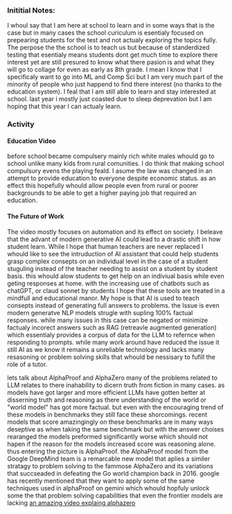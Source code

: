 ### Inititial Notes:
I whoul say that I am here at school to learn and in some ways that is the case but in many cases the school curiculum is esentialy focused on prepearing students for the test and not actualy exploring the topics fully. The perpose the the school is to teach us but because of standerdized testing that esentialy means students dont get much time to explore there interest yet are still presured to know what there pasion is and what they will go to collage for even as early as 8th grade. I mean I know that I specificaly want to go into ML and Comp Sci but I am very much part of the minority of people who just happend to find there interest (no thanks to the education system). I feal that I am still able to learn and stay interested at school. last year i mostly just coasted due to sleep deprevation but I am hoping that this year I can actualy learn.

### Activity
#### Education Video
before school became compulsery mainly rich white males whould go to school unlike many kids from rural comunities. I do think that making school compulsury evens the playing feald. I asume the law was changed in an attempt to provide education to everyone despite economic status. as an effect this hopefully whould allow people even from rural or poorer backgrounds to be able to get a higher paying job that required an education.

#### The Future of Work
The video mostly focuses on automation and its effect on society. I beleave that the advant of modern generative AI could lead to a drastic shift in how student learn. While I hope that human teachers are never replaced I whould like to see the intruduction of AI assistant that could help students grasp complex consepts on an individual level in the case of a student stuguling instead of the teacher needing to assist on a student by student basis. this whould alow students to get help on an indiviual basis while even geting responses at home. with the increasing use of chatbots such as chatGPT, or claud sonnet by students I hope that these tools are treated in a mindfull and educational manor. My hope is that AI is used to teach consepts instead of generating full answers to problems. the Issue is even modern generatve NLP models strugle with supling 100% factual responses. while many issues in this case can be negated or minimize factualy incorect answers such as RAG (retreavle augmented generation) which essentialy provides a corpus of data for the LLM to refernce when responding to prompts. while many work around have reduced the issue it still AI as we know it remains a unreliable technology and lacks many resasoning or problem solving skills that whould be nessisary to fufill the role of a tutor.

lets talk about AlphaProof and AlphaZero
many of the problems related to LLM relates to there inahability to dicern truth from fiction in many cases. as models have got larger and more efficient LLMs have gotten better at disserning truth and reasoning as there understanding of the world or "world model" has got more factual. but even with the encouraging trend of these models in benchmarks they still face these shorcomings. recent models that score amazingingly on these benchmarks are in many ways deseptive as when taking the same benchmark but with the answer choises rearanged the models preformed significantly worse which should not hapen if the reason for the models increased score was reasoning alone.
thus entering the picture is AlphaProof. the AlphaProof model from the Google DeepMind team is a remarcable new model that aplies a similer stratagy to problem solving to the fammose AlphaZero  and its variations that succseaded in defeating the Go world champion back in 2016. google has recently mentioned that they want to apply some of the same techniques used in alphaProof on gemini which whould hopfuly unlock some the that problem solving capabilities that even the frontier models are lacking
[an amazing video explaing alphazero](https://www.youtube.com/watch?v=MgowR4pq3e8)
